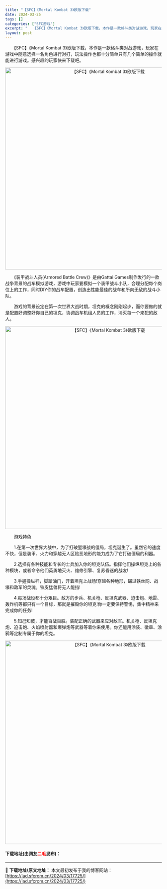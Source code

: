 ```yaml
---
title: "【SFC】《Mortal Kombat 3》欧版下载"
date: 2024-03-25
tags: []
categories: ["SFC游戏"]
excerpt: "　　【SFC】《Mortal Kombat 3》欧版下载，本作是一款格斗类对战游戏，玩家在游戏中随意选择一名角色进行对打，玩法操作也都十分简单只有几个简单的操作就能进行游戏。感兴趣的玩家快来下载吧。 　　《装甲战斗人员(Armored Battle Crew)》是由Gattai Games制作发行的&hellip;"
layout: post
---
```


 <p>　　【SFC】《Mortal Kombat 3》欧版下载，本作是一款格斗类对战游戏，玩家在游戏中随意选择一名角色进行对打，玩法操作也都十分简单只有几个简单的操作就能进行游戏。感兴趣的玩家快来下载吧。</p> <p align="center"><img align="" border="0" src="https://lad.sfcrom.cn/wp-content/uploads/2024/03/20240325_6600c323a8383.png" width="647" alt="【SFC】《Mortal Kombat 3》欧版下载" /></p> <p>　　《装甲战斗人员(Armored Battle Crew)》是由Gattai Games制作发行的一款战争背景的战车模拟游戏，游戏中玩家要模拟一个装甲战斗小队，合理分配每个岗位上的工作，同时DIY你的战车配置，创造出性能最佳的战车和所向无敌的战斗小队。</p> <p>　　游戏的背景设定在第一次世界大战时期，坦克的概念刚刚起步，而你要做的就是配置好调整好你自己的坦克，协调战车机组人员的工作，消灭每一个来犯的敌人。</p> <p align="center"><img align="" border="0" src="https://lad.sfcrom.cn/wp-content/uploads/2024/03/20240325_6600c324e998a.png" width="650" alt="【SFC】《Mortal Kombat 3》欧版下载" /></p> <p>　　游戏特色</p> <p>　　1.在第一次世界大战中，为了打破堑壕战的僵局，坦克诞生了。虽然它的速度不快，但是装甲、火力和穿越无人区险恶地形的能力成为了它打破僵局的利器。</p> <p>　　2.选择有各种技能和专长的士兵加入你的坦克队伍。指挥他们操纵坦克上的各种模块，或者命令他们英勇地灭火、维修引擎、复苏昏迷的战友!</p> <p>　　3.手握操纵杆，脚踏油门，开着坦克上战场!穿越各种地形，碾过铁丝网、战壕和敌军的灵魂。铁皮猛兽将无人能挡!</p> <p>　　4.每场战役都十分艰巨。敌方的步兵、机关枪、反坦克武器、迫击炮、地雷、轰炸机等都只有一个目标，那就是摧毁你的坦克!你一定要保持警惕，集中精神来完成你的任务!</p> <p>　　5.知己知彼，才能百战百胜。装配正确的武器来应对敌军。机关枪、反坦克炮、迫击炮、火焰喷射器和爆弹炮等武器等着你来使用。你还能用涂装、徽章、涂鸦等定制专属于你的坦克。</p> <p align="center"><img align="" border="0" src="https://lad.sfcrom.cn/wp-content/uploads/2024/03/20240325_6600c3261eac2.png" width="652" alt="【SFC】《Mortal Kombat 3》欧版下载" /></p> <p><h4>下载地址(由网友<font color="red">二毛</font>发布)：</h4></p> 

---
📖 **下载地址/原文地址：** 本文最初发布于我的博客网站：[https://lad.sfcrom.cn/2024/03/17725/](https://lad.sfcrom.cn/2024/03/17725/)

